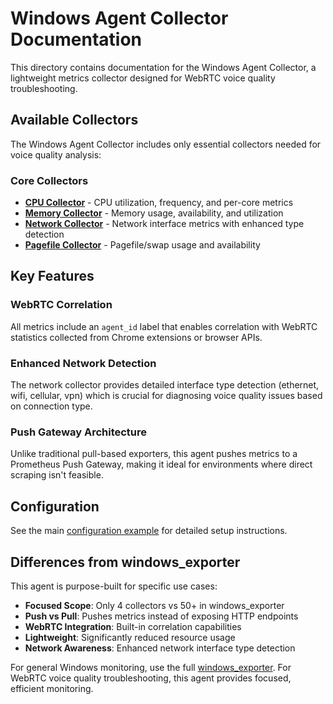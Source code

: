 # Windows Agent Collector Documentation

This directory contains documentation for the Windows Agent Collector, a lightweight metrics collector designed for WebRTC voice quality troubleshooting.

## Available Collectors

The Windows Agent Collector includes only essential collectors needed for voice quality analysis:

### Core Collectors

- **[CPU Collector](collector.cpu.md)** - CPU utilization, frequency, and per-core metrics
- **[Memory Collector](collector.memory.md)** - Memory usage, availability, and utilization 
- **[Network Collector](collector.net.md)** - Network interface metrics with enhanced type detection
- **[Pagefile Collector](collector.pagefile.md)** - Pagefile/swap usage and availability

## Key Features

### WebRTC Correlation
All metrics include an `agent_id` label that enables correlation with WebRTC statistics collected from Chrome extensions or browser APIs.

### Enhanced Network Detection
The network collector provides detailed interface type detection (ethernet, wifi, cellular, vpn) which is crucial for diagnosing voice quality issues based on connection type.

### Push Gateway Architecture
Unlike traditional pull-based exporters, this agent pushes metrics to a Prometheus Push Gateway, making it ideal for environments where direct scraping isn't feasible.

## Configuration

See the main [configuration example](../config-example.yaml) for detailed setup instructions.

## Differences from windows_exporter

This agent is purpose-built for specific use cases:

- **Focused Scope**: Only 4 collectors vs 50+ in windows_exporter
- **Push vs Pull**: Pushes metrics instead of exposing HTTP endpoints
- **WebRTC Integration**: Built-in correlation capabilities
- **Lightweight**: Significantly reduced resource usage
- **Network Awareness**: Enhanced network interface type detection

For general Windows monitoring, use the full [windows_exporter](https://github.com/prometheus-community/windows_exporter). For WebRTC voice quality troubleshooting, this agent provides focused, efficient monitoring.
